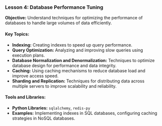 ### Lesson 4: Database Performance Tuning

**Objective:** Understand techniques for optimizing the performance of databases to handle large volumes of data efficiently.

#### Key Topics:
- **Indexing:** Creating indexes to speed up query performance.
- **Query Optimization:** Analyzing and improving slow queries using execution plans.
- **Database Normalization and Denormalization:** Techniques to optimize database design for performance and data integrity.
- **Caching:** Using caching mechanisms to reduce database load and improve access speed.
- **Sharding and Replication:** Techniques for distributing data across multiple servers to improve scalability and reliability.

#### Tools and Libraries:
- **Python Libraries:** `sqlalchemy`, `redis-py`
- **Examples:** Implementing indexes in SQL databases, configuring caching strategies in NoSQL databases.